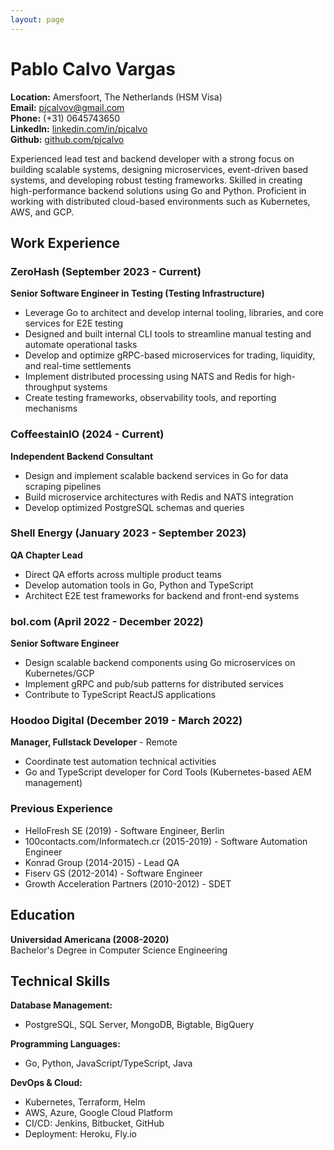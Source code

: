 ```yaml
---
layout: page
---
```


# Pablo Calvo Vargas

**Location:** Amersfoort, The Netherlands (HSM Visa)  
**Email:** [pjcalvov@gmail.com](mailto:pjcalvov@gmail.com)  
**Phone:** (+31) 0645743650  
**LinkedIn:** [linkedin.com/in/pjcalvo](https://www.linkedin.com/in/pjcalvo/)  
**Github:** [github.com/pjcalvo](https://github.com/pjcalvo)

Experienced lead test and backend developer with a strong focus on building scalable systems, designing microservices, event-driven based systems, and developing robust testing frameworks. Skilled in creating high-performance backend solutions using Go and Python. Proficient in working with distributed cloud-based environments such as Kubernetes, AWS, and GCP.

## Work Experience

### ZeroHash (September 2023 - Current)
**Senior Software Engineer in Testing (Testing Infrastructure)**
- Leverage Go to architect and develop internal tooling, libraries, and core services for E2E testing
- Designed and built internal CLI tools to streamline manual testing and automate operational tasks
- Develop and optimize gRPC-based microservices for trading, liquidity, and real-time settlements
- Implement distributed processing using NATS and Redis for high-throughput systems
- Create testing frameworks, observability tools, and reporting mechanisms

### CoffeestainIO (2024 - Current)
**Independent Backend Consultant**
- Design and implement scalable backend services in Go for data scraping pipelines
- Build microservice architectures with Redis and NATS integration
- Develop optimized PostgreSQL schemas and queries

### Shell Energy (January 2023 - September 2023)
**QA Chapter Lead**
- Direct QA efforts across multiple product teams
- Develop automation tools in Go, Python and TypeScript
- Architect E2E test frameworks for backend and front-end systems

### bol.com (April 2022 - December 2022)
**Senior Software Engineer**
- Design scalable backend components using Go microservices on Kubernetes/GCP
- Implement gRPC and pub/sub patterns for distributed services
- Contribute to TypeScript ReactJS applications

### Hoodoo Digital (December 2019 - March 2022)
**Manager, Fullstack Developer** - Remote
- Coordinate test automation technical activities
- Go and TypeScript developer for Cord Tools (Kubernetes-based AEM management)

### Previous Experience
- HelloFresh SE (2019) - Software Engineer, Berlin
- 100contacts.com/Informatech.cr (2015-2019) - Software Automation Engineer
- Konrad Group (2014-2015) - Lead QA
- Fiserv GS (2012-2014) - Software Engineer
- Growth Acceleration Partners (2010-2012) - SDET

## Education
**Universidad Americana (2008-2020)**  
Bachelor's Degree in Computer Science Engineering

## Technical Skills

**Database Management:**
- PostgreSQL, SQL Server, MongoDB, Bigtable, BigQuery

**Programming Languages:**
- Go, Python, JavaScript/TypeScript, Java

**DevOps & Cloud:**
- Kubernetes, Terraform, Helm
- AWS, Azure, Google Cloud Platform
- CI/CD: Jenkins, Bitbucket, GitHub
- Deployment: Heroku, Fly.io